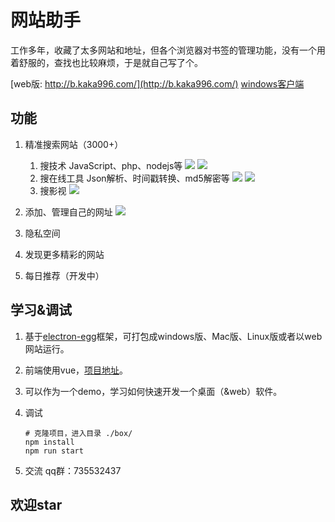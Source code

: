 # 网站助手
工作多年，收藏了太多网站和地址，但各个浏览器对书签的管理功能，没有一个用着舒服的，查找也比较麻烦，于是就自己写了个。

[web版: http://b.kaka996.com/](http://b.kaka996.com/)
[windows客户端](https://kaka996.coding.net/p/resource/d/tx-resource/git/raw/master/box_windows_1.3.2.exe)

## 功能
1. 精准搜索网站（3000+）
    1. 搜技术 JavaScript、php、nodejs等
    ![](https://kaka996.coding.net/p/resource/d/tx-resource/git/raw/master/img/box/js.gif)
    ![](https://kaka996.coding.net/p/resource/d/tx-resource/git/raw/master/img/box/php.gif)
    2. 搜在线工具 Json解析、时间戳转换、md5解密等
    ![](https://kaka996.coding.net/p/resource/d/tx-resource/git/raw/master/img/box/json.gif)
    ![](https://kaka996.coding.net/p/resource/d/tx-resource/git/raw/master/img/box/time.gif)
    3. 搜影视
    ![](https://kaka996.coding.net/p/resource/d/tx-resource/git/raw/master/img/box/video.gif)

2. 添加、管理自己的网址
    ![](https://kaka996.coding.net/p/resource/d/tx-resource/git/raw/master/img/box/add.png)

3. 隐私空间
4. 发现更多精彩的网站
5. 每日推荐（开发中）

## 学习&调试
1. 基于[electron-egg](https://gitee.com/wallace5303/electron-egg)框架，可打包成windows版、Mac版、Linux版或者以web网站运行。
2. 前端使用vue，[项目地址](https://gitee.com/wallace5303/box-ant)。
3. 可以作为一个demo，学习如何快速开发一个桌面（&web）软件。
4. 调试
    ```
    # 克隆项目，进入目录 ./box/
    npm install
    npm run start
    ```

2. 交流
    qq群：735532437

## 欢迎star




